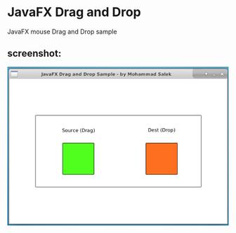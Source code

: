 # JavaFX Drag and Drop
JavaFX mouse Drag and Drop sample

## screenshot:

![/screenshot](screenshot/sc.png)
